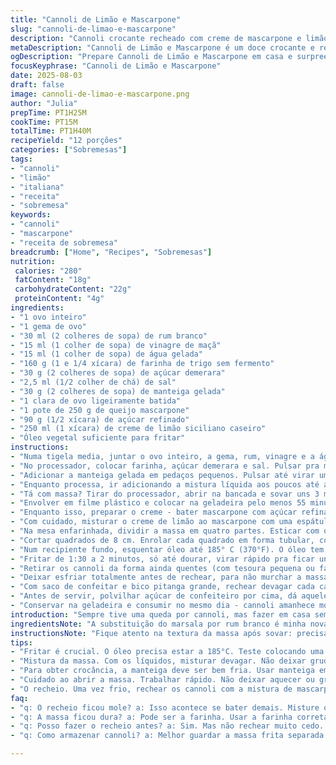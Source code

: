 ```yaml
---
title: "Cannoli de Limão e Mascarpone"
slug: "cannoli-de-limao-e-mascarpone"
description: "Cannoli crocante recheado com creme de mascarpone e limão siciliano. Massa feita com toque de vinagre de maçã e rum substituindo marsala, para uma sutil acidez e aroma diferente. Frita na temperatura certa, garante casca firme sem queimada. O recheio é adoçado com açúcar demerara, que cria sabor amadeirado e balanceia a acidez do limão. Um doce para quem gosta de textura contrastante e frescor cítrico. Serve 12 unidades, perfeito para reunir a família ou impressionar nos almoços de domingo."
metaDescription: "Cannoli de Limão e Mascarpone é um doce crocante e refrescante, perfeito para surpreender na sobremesa"
ogDescription: "Prepare Cannoli de Limão e Mascarpone em casa e surpreenda sua família com uma sobremesa refrescante e crocante"
focusKeyphrase: "Cannoli de Limão e Mascarpone"
date: 2025-08-03
draft: false
image: cannoli-de-limao-e-mascarpone.png
author: "Julia"
prepTime: PT1H25M
cookTime: PT15M
totalTime: PT1H40M
recipeYield: "12 porções"
categories: ["Sobremesas"]
tags:
- "cannoli"
- "limão"
- "italiana"
- "receita"
- "sobremesa"
keywords:
- "cannoli"
- "mascarpone"
- "receita de sobremesa"
breadcrumb: ["Home", "Recipes", "Sobremesas"]
nutrition: 
 calories: "280"
 fatContent: "18g"
 carbohydrateContent: "22g"
 proteinContent: "4g"
ingredients:
- "1 ovo inteiro"
- "1 gema de ovo"
- "30 ml (2 colheres de sopa) de rum branco"
- "15 ml (1 colher de sopa) de vinagre de maçã"
- "15 ml (1 colher de sopa) de água gelada"
- "160 g (1 e 1/4 xícara) de farinha de trigo sem fermento"
- "30 g (2 colheres de sopa) de açúcar demerara"
- "2,5 ml (1/2 colher de chá) de sal"
- "30 g (2 colheres de sopa) de manteiga gelada"
- "1 clara de ovo ligeiramente batida"
- "1 pote de 250 g de queijo mascarpone"
- "90 g (1/2 xícara) de açúcar refinado"
- "250 ml (1 xícara) de creme de limão siciliano caseiro"
- "Óleo vegetal suficiente para fritar"
instructions:
- "Numa tigela media, juntar o ovo inteiro, a gema, rum, vinagre e a água gelada. Misturar com um garfo só para homogenizar."
- "No processador, colocar farinha, açúcar demerara e sal. Pulsar pra misturar tudo rápido e distribuir os secos."
- "Adicionar a manteiga gelada em pedaços pequenos. Pulsar até virar uma farofa grossa, tem que ver uns grânulos de manteiga ainda."
- "Enquanto processa, ir adicionando a mistura líquida aos poucos até a massa juntar numa bola, mas não ficar grudenta. Se precisar, por mais uma colher de água fria, muito pouco."
- "Tá com massa? Tirar do processador, abrir na bancada e sovar uns 3 minutos, até ficar lisa e homogênea – só bater nela com a mão e pressing, nada demais."
- "Envolver em filme plástico e colocar na geladeira pelo menos 55 minutos - massa resfriada ajuda na hora de abrir e modelar, evita encolher na fritura."
- "Enquanto isso, preparar o creme - bater mascarpone com açúcar refinado até ficar cremoso. Não precisa muito, 2 minutos é suficiente. Se passar, fica mole."
- "Com cuidado, misturar o creme de limão ao mascarpone com uma espátula, devagar pra não perder volume, do jeito que gosto, leve refrescância."
- "Na mesa enfarinhada, dividir a massa em quatro partes. Esticar com o rolo até a espessura de uns 1,1 mm ou quase transparente – fácil de rasgar, usar farinha pra não grudar."
- "Cortar quadrados de 8 cm. Enrolar cada quadrado em forma tubular, colar a emenda com clara de ovo (pincelar leve). Ferramenta de cannoli ajuda, mas pode improvisar tubo inox ou mesmo rolo fino de metal bem limpo."
- "Num recipiente fundo, esquentar óleo até 185° C (370°F). O óleo tem que borbulhar forte, mas sem virar fumaça - usar termômetro é essencial pra primeira fritura."
- "Fritar de 1:30 a 2 minutos, só até dourar, virar rápido pra ficar uniforme no tom. Massa deve ficar firme e crocante. Tirar com escumadeira e colocar sobre papel toalha para escorrer."
- "Retirar os cannoli da forma ainda quentes (com tesoura pequena ou faca), puxando delicadamente pra não quebrar."
- "Deixar esfriar totalmente antes de rechear, para não murchar a massa na hora do creme."
- "Com saco de confeitar e bico pitanga grande, rechear devagar cada cannoli. Se rechear muito rápido, dificulta a textura do creme e pode romper a casquinha."
- "Antes de servir, polvilhar açúcar de confeiteiro por cima, dá aquele charme na apresentação e adiciona detalhe visual atraente."
- "Conservar na geladeira e consumir no mesmo dia - cannoli amanhece mole e perde a crocância, portanto rechear antecipadamente só se for servir em poucas horas."
introduction: "Sempre tive uma queda por cannoli, mas fazer em casa sem errar é outro papo. Massa muito fina rasga fácil, fritura bagunça tudinho se temperatura errar. Uma vez deixei óleo muito quente e queimou tudo em segundos; aprendi a ouvir o borbulhar e reparar quando a superfície começa a dourar de leve. Pro recheio, o mascarpone é rei da cremosidade, mas acrescentei açúcar demerara pra uma nuance rústica e troquei marsala por rum branco e vinagre de maçã que dão aquele toque fresco, sem pesar. Sem falar no creme de limão siciliano, que corta a doçura e faz o pepino rolar mais suave. Se fizer um dia pra outro, a massa perde o crocante, então só rechear próximo do consumo. Usei uma máquina de massa pro passo de abrir, mas rolo firme funciona também, só precisa acertar na mão. Hoje mando na cozinha e divido essas dicas de quem cansou de errar e curte uma doçura que não fica enjoativa, com textura marcante e alegre no paladar."
ingredientsNote: "A substituição do marsala por rum branco é minha nova escolha preferida: traz frescor e menos doçura alcoólica. Vinagre de maçã no lugar de vinho branco ajuda a deixar a massa mais leve e macia, sem desandar. Açúcar demerara no lugar do açúcar de confeiteiro no recheio traz sabor com profundidade, cuidado pra não mudar muito a textura – refina bem batendo. Farinha: testei com metade integral e metade branca, mas fica mais pesada; prefira farinha branca comum pra textura crocante. A manteiga gelada é essencial pra criar bolsões de vapor na massa, que levam à crocância final. Nunca use margarina aqui, o sabor e o toque são bem ruins. Clara de ovo pra colar não pode faltar, agarra muito bem na massa fria. Pro creme de limão, use suco fresco de limão siciliano, açúcar simples e raspas fininhas – nada artificial. O óleo de girassol é transparente e não interfere na cor nem no sabor, evita gostos estranhos, saiba escolher o óleo de fritura."
instructionsNote: "Fique atento na textura da massa após sovar: precisa ser lisa, elástica, sem grudar na mão, mas não deve ficar dura ou seca demais. Durante o processo, polvilhe a bancada com farinha sem exagero pra não endurecer. O tempo na geladeira ajuda a relaxar o glúten e facilita a abertura sem que a massa encolha. Na hora de abrir, trabalhe rápido pra evitar que aqueça e fique grudenta. Para a fritura, o termômetro é seu melhor amigo – óleo frio entupa o cannoli e vira massa gordurosa; óleo quente demais queima a casca antes de cozinhar por dentro. A cor dourada clara é o ponto certo: textura crocante, cor viva, sem escurecer. Tirar da forma ainda quente é essencial para não perder a forma tubular. Rechear só quando totalmente frios para preservar o crocante; recheio gelado ajuda a manter a consistência. Use saco de confeitar, facilita e evita bagunça. Polvilhar açúcar só na hora de servir deixa visual delicado e evita umidade no cannoli. Se precisar guardar por mais de 3 horas, salve a massa sem recheio para fritar e montar na hora. Aprendi que essa sequência evita que a massa perca a textura, porque cannoli molhado perde a graça. Por fim, aproveite a crocância combinada com o creme refrescante, um contraponto de textura e sabor que é um abraço na boca."
tips:
- "Fritar é crucial. O óleo precisa estar a 185°C. Teste colocando uma pequena porção da massa. Se borbulhar, está no ponto."
- "Mistura da massa. Com os líquidos, misturar devagar. Não deixar grudenta. Se precisar, adicione uma colher de água, pouco a pouco."
- "Para obter crocância, a manteiga deve ser bem fria. Usar manteiga em cubos. Não derreta antes. Isso cria bolhas que ajudam."
- "Cuidado ao abrir a massa. Trabalhar rápido. Não deixar aquecer ou grudar. Se grudar, polvilhe com mais farinha e volte a abrir."
- "O recheio. Uma vez frio, rechear os cannoli com a mistura de mascarpone. Fazer isso só quando a massa estiver completamente fria."
faq:
- "q: O recheio ficou mole? a: Isso acontece se bater demais. Misture o mascarpone com cuidado e adicione limão devagar. Equilibre a textura."
- "q: A massa ficou dura? a: Pode ser a farinha. Usar a farinha correta é essencial. Também não sovar demais. Textura deve ser lisa."
- "q: Posso fazer o recheio antes? a: Sim. Mas não rechear muito cedo. Assim o cannoli não murcha. O ideal é rechear antes de servir."
- "q: Como armazenar cannoli? a: Melhor guardar a massa frita separada do recheio. Caso contrário, o cannoli vai murchar. Salve a fritura."

---
```

